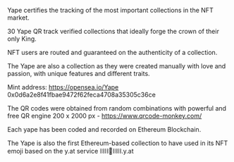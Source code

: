 
Yape certifies the tracking of the most important collections in the NFT market.

30 Yape QR track verified collections that ideally forge the crown of their only King.

NFT users are routed and guaranteed on the authenticity of a collection.

The Yape are also a collection as they were created manually with love and passion, with unique features and different traits.

Mint address: https://opensea.io/Yape 0x0d6a2e8f41fbae9472f62feca4708a35305c36ce

The QR codes were obtained from random combinations with powerful and free QR engine 200 x 2000 px - https://www.qrcode-monkey.com/

Each yape has been coded and recorded on Ethereum Blockchain.

The Yape is also the first Ethereum-based collection to have used in its NFT emoji based on the y.at service ⛓⛓🦍⛓⛓.y.at


